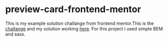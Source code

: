# preview-card-frontend-mentor

This is my example solution challange from frontend mentor.This is the [challange](https://www.frontendmentor.io/challenges/product-preview-card-component-GO7UmttRfa) and my solution working [here](https://www.frontendmentor.io/challenges/product-preview-card-component-GO7UmttRfa). For this project i used simple BEM and sass.
